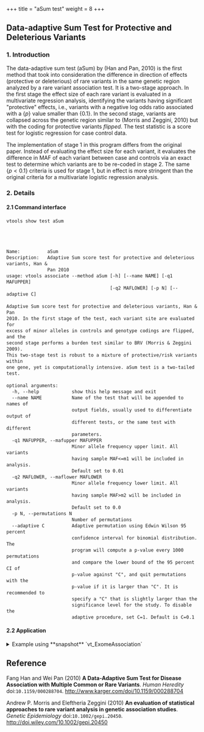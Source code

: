 +++
title = "aSum test"
weight = 8
+++



## Data-adaptive Sum Test for Protective and Deleterious Variants 



### 1. Introduction

The data-adaptive sum test (aSum) by (Han and Pan, 2010) is the first method that took into consideration the difference in direction of effects (protective or deleterious) of rare variants in the same genetic region analyzed by a rare variant association test. It is a two-stage approach. In the first stage the effect size of each rare variant is evaluated in a multivariate regression analysis, identifying the variants having significant "protective" effects, i.e., variants with a negative log odds ratio associated with a {$p$} value smaller than {$0.1$}. In the second stage, variants are collapsed across the genetic region similar to (Morris and Zeggini, 2010) but with the coding for protective variants *flipped*. The test statistic is a score test for logistic regression for case control data. 

The implementation of stage 1 in this program differs from the original paper. Instead of evaluating the effect size for each variant, it evaluates the difference in MAF of each variant between case and controls via an exact test to determine which variants are to be re-coded in stage 2. The same {$p<0.1$} criteria is used for stage 1, but in effect is more stringent than the original criteria for a multivariate logistic regression analysis. 



### 2. Details

#### 2.1 Command interface

    vtools show test aSum
    



    Name:          aSum
    Description:   Adaptive Sum score test for protective and deleterious variants, Han &
                   Pan 2010
    usage: vtools associate --method aSum [-h] [--name NAME] [-q1 MAFUPPER]
                                          [-q2 MAFLOWER] [-p N] [--adaptive C]
    
    Adaptive Sum score test for protective and deleterious variants, Han & Pan
    2010. In the first stage of the test, each variant site are evaluated for
    excess of minor alleles in controls and genotype codings are flipped, and the
    second stage performs a burden test similar to BRV (Morris & Zeggini 2009).
    This two-stage test is robust to a mixture of protective/risk variants within
    one gene, yet is computationally intensive. aSum test is a two-tailed test.
    
    optional arguments:
      -h, --help            show this help message and exit
      --name NAME           Name of the test that will be appended to names of
                            output fields, usually used to differentiate output of
                            different tests, or the same test with different
                            parameters.
      -q1 MAFUPPER, --mafupper MAFUPPER
                            Minor allele frequency upper limit. All variants
                            having sample MAF<=m1 will be included in analysis.
                            Default set to 0.01
      -q2 MAFLOWER, --maflower MAFLOWER
                            Minor allele frequency lower limit. All variants
                            having sample MAF>m2 will be included in analysis.
                            Default set to 0.0
      -p N, --permutations N
                            Number of permutations
      --adaptive C          Adaptive permutation using Edwin Wilson 95 percent
                            confidence interval for binomial distribution. The
                            program will compute a p-value every 1000 permutations
                            and compare the lower bound of the 95 percent CI of
                            p-value against "C", and quit permutations with the
                            p-value if it is larger than "C". It is recommended to
                            specify a "C" that is slightly larger than the
                            significance level for the study. To disable the
                            adaptive procedure, set C=1. Default is C=0.1
    



#### 2.2 Application

<details><summary> Example using **snapshot** `vt_ExomeAssociation`</summary> 



    vtools associate rare status -m "aSum --name aSum -p 5000" --group_by name2 --to_db asum -j\
    8 > asum.txt
    



    INFO: 3180 samples are found
    INFO: 2632 groups are found
    INFO: Starting 8 processes to load genotypes
    Loading genotypes: 100% [=================================] 3,180 32.6/s in 00:01:37
    Testing for association: 100% [=========================================] 2,632/591 10.3/s in 00:04:14
    INFO: Association tests on 2632 groups have completed. 591 failed.
    INFO: Using annotation DB asum in project test.
    INFO: Annotation database used to record results of association tests. Created on Wed, 30 Jan 2013 16:32:32
    



    vtools show fields | grep asum
    



    asum.name2                   name2
    asum.sample_size_aSum        sample size
    asum.num_variants_aSum       number of variants in each group (adjusted for specified MAF
    asum.total_mac_aSum          total minor allele counts in a group (adjusted for MOI)
    asum.statistic_aSum          test statistic.
    asum.pvalue_aSum             p-value
    asum.std_error_aSum          Empirical estimate of the standard deviation of statistic
    asum.num_permutations_aSum   number of permutations at which p-value is evaluated
    



    head asum.txt
    



    name2	sample_size_aSum	num_variants_aSum	total_mac_aSum	statistic_aSum	pvalue_aSum	std_error_aSum	num_permutations_aSum
    AADACL4	3180	5	138	2.59057	0.32967	3.85368	1000
    ABCG5	3180	6	87	1.90472	0.335664	3.00098	1000
    ABCD3	3180	3	42	-0.873585	0.635365	2.17424	1000
    ABCB6	3180	7	151	-0.521698	0.632368	3.97958	1000
    ABHD1	3180	5	29	-0.365094	0.548452	1.81627	1000
    ABCG8	3180	12	152	-5.63774	0.95005	4.06417	1000
    ABL2	3180	4	41	0.242453	0.565435	1.98108	1000
    ACADL	3180	5	65	0.457547	0.58042	3.00258	1000
    ACAP3	3180	3	17	0.0273585	0.404595	1.26823	1000
    

<img src  = "asum.jpg" width = 500> 

</details>

## Reference

Fang Han and Wei Pan (2010) **A Data-Adaptive Sum Test for Disease Association with Multiple Common or Rare Variants**. *Human Heredity* doi:`10.1159/000288704`. <http://www.karger.com/doi/10.1159/000288704>

Andrew P. Morris and Eleftheria Zeggini (2010) **An evaluation of statistical approaches to rare variant analysis in genetic association studies**. *Genetic Epidemiology* doi:`10.1002/gepi.20450`. <http://doi.wiley.com/10.1002/gepi.20450> 